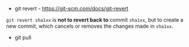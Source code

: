 
* git revert - https://git-scm.com/docs/git-revert

`git revert sha1xx` is **not to revert back to** commit `sha1xx`, but to create a new commit, which cancels or removes the changes made in `sha1xx`.

* git pull
